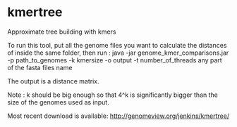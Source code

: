 # kmertree
Approximate tree building with kmers



To run this tool, put all the genome files you want to calculate the distances of inside the same folder, then run :
	java -jar genome_kmer_comparisons.jar -p path_to_genomes -k kmersize -o output -t number_of_threads any part of the fasta files name

The output is a distance matrix.

Note : k should be big enough so that 4^k is significantly bigger than the size of the genomes used as input.


Most recent download is available: http://genomeview.org/jenkins/kmertree/